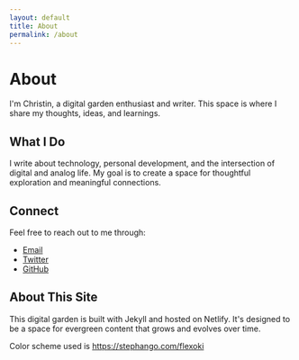 ```yaml
---
layout: default
title: About
permalink: /about
---
```


# About

I'm Christin, a digital garden enthusiast and writer. This space is where I share my thoughts, ideas, and learnings.

## What I Do

I write about technology, personal development, and the intersection of digital and analog life. My goal is to create a space for thoughtful exploration and meaningful connections.

## Connect

Feel free to reach out to me through:
- [Email](mailto:your.email@example.com)
- [Twitter](https://twitter.com/yourusername)
- [GitHub](https://github.com/yourusername)

## About This Site

This digital garden is built with Jekyll and hosted on Netlify. It's designed to be a space for evergreen content that grows and evolves over time.

Color scheme used is https://stephango.com/flexoki 